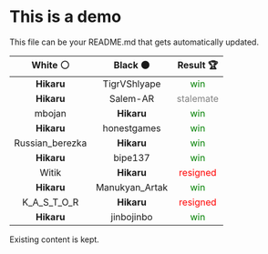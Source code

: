 # This is a demo

This file can be your README.md that gets automatically updated.

<!--START_SECTION:chessStats-->
<!-- Automatically generated with https://github.com/Balastrong/chess-stats-action -->

| White ⚪ | Black ⚫ | Result 🏆  |
|:---:|:---:|:---:|
| **Hikaru** | TigrVShlyape | <span style="color: green">win</span> |
| **Hikaru** | Salem-AR | <span style="color: gray">stalemate</span> |
| mbojan | **Hikaru** | <span style="color: green">win</span> |
| **Hikaru** | honestgames | <span style="color: green">win</span> |
| Russian_berezka | **Hikaru** | <span style="color: green">win</span> |
| **Hikaru** | bipe137 | <span style="color: green">win</span> |
| Witik | **Hikaru** | <span style="color: red">resigned</span> |
| **Hikaru** | Manukyan_Artak | <span style="color: green">win</span> |
| K_A_S_T_O_R | **Hikaru** | <span style="color: red">resigned</span> |
| **Hikaru** | jinbojinbo | <span style="color: green">win</span> |

<!--END_SECTION:chessStats-->

Existing content is kept.
